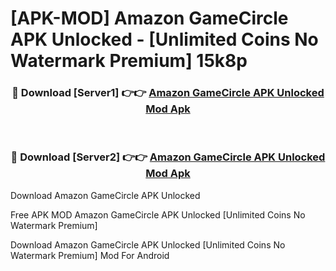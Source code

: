# [APK-MOD] Amazon GameCircle APK Unlocked - [Unlimited Coins No Watermark Premium] 15k8p



<div align="center">
<h3>🔴 Download [Server1] 👉👉 <a href="https://momento.my/?title=Amazon_GameCircle_APK_Unlocked">Amazon GameCircle APK Unlocked Mod Apk</a></h3><br>

<h3>🔴 Download [Server2] 👉👉 <a href="https://momento.my/?title=Amazon_GameCircle_APK_Unlocked">Amazon GameCircle APK Unlocked Mod Apk</a></h3>
</div>



Download Amazon GameCircle APK Unlocked 

Free APK MOD Amazon GameCircle APK Unlocked [Unlimited Coins No Watermark Premium]

Download Amazon GameCircle APK Unlocked [Unlimited Coins No Watermark Premium] Mod For Android
